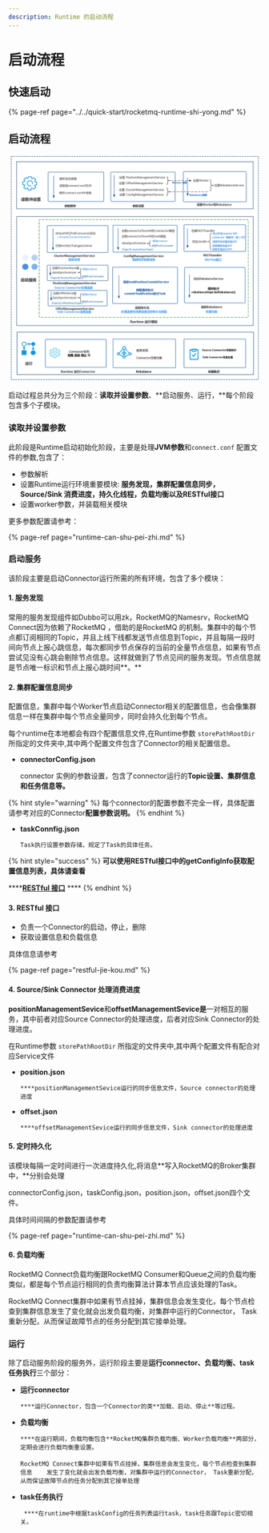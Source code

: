 ```yaml
---
description: Runtime 的启动流程
---
```


# 启动流程

## 快速启动

{% page-ref page="../../quick-start/rocketmq-runtime-shi-yong.md" %}

## 启动流程

![Runtime &#x542F;&#x52A8;&#x6D41;&#x7A0B;](../../.gitbook/assets/runtime-start.png)

启动过程总共分为三个阶段：**读取并设置参数**、**启动服务、运行，**每个阶段包含多个子模块。

### 读取并设置参数

此阶段是Runtime启动初始化阶段，主要是处理**JVM参数**和`connect.conf`  配置文件的参数,包含了：

* 参数解析
* 设置Runtime运行环境重要模块: **服务发现，集群配置信息同步，Source/Sink 消费进度，持久化线程，负载均衡以及RESTful接口**
* 设置worker参数，并装载相关模块

更多参数配置请参考：

{% page-ref page="runtime-can-shu-pei-zhi.md" %}

### 启动服务

该阶段主要是启动Connector运行所需的所有环境，包含了多个模块：

#### 1. 服务发现

常用的服务发现组件如Dubbo可以用zk，RocketMQ的Namesrv，RocketMQ Connect因为依赖了RocketMQ ，借助的是RocketMQ 的机制。集群中的每个节点都订阅相同的Topic，并且上线下线都发送节点信息到Topic，并且每隔一段时间向节点上报心跳信息，每次都同步节点保存的当前的全量节点信息，如果有节点尝试见没有心跳会剔除节点信息。这样就做到了节点见间的服务发现。节点信息就是节点唯一标识和节点上报心跳时间**。**

#### **2. 集群配置信息同步**

配置信息，集群中每个Worker节点启动Connector相关的配置信息，也会像集群信息一样在集群中每个节点全量同步，同时会持久化到每个节点。

每个runtime在本地都会有四个配置信息文件,在Runtime参数 `storePathRootDir` 所指定的文件夹中,其中两个配置文件包含了Connector的相关配置信息。

* **connectorConfig.json** 

     connector 实例的参数设置，包含了connector运行的**Topic设置、集群信息和任务信息等。**

{% hint style="warning" %}
每个connector的配置参数不完全一样，具体配置请参考对应的Connector**配置参数说明。**
{% endhint %}

* **taskConnfig.json**

      Task执行设置参数存储，规定了Task的具体任务。

{% hint style="success" %}
**可以使用RESTful接口中的getConfigInfo获取配置信息列表，具体请查看**

\*\*\*\*[**RESTful 接口**](restful-jie-kou.md) ****
{% endhint %}

#### 3. RESTful 接口

* 负责一个Connector的启动，停止，删除
* 获取设置信息和负载信息

具体信息请参考

{% page-ref page="restful-jie-kou.md" %}

#### 4. Source/Sink Connector 处理消费进度

**positionManagementSevice**和**offsetManagementSevice是**一对相互的服务，其中前者对应Source Connector的处理进度，后者对应Sink Connector的处理进度。

在Runtime参数 `storePathRootDir` 所指定的文件夹中,其中两个配置文件有配合对应Service文件

* **position.json**

      ****positionManagementSevice运行的同步信息文件，Source connector的处理进度

* **offset.json**

      ****offsetManagementSevice运行的同步信息文件，Sink connector的处理进度

#### 5.  定时持久化

该模块每隔一定时间进行一次进度持久化,将消息**写入RocketMQ的Broker集群中，**分别会处理

connectorConfig.json，taskConfig.json，position.json，offset.json四个文件。

​具体时间间隔的参数配置请参考

{% page-ref page="runtime-can-shu-pei-zhi.md" %}

#### **6. 负载均衡**

RocketMQ Connect负载均衡跟RocketMQ Consumer和Queue之间的负载均衡类似，都是每个节点运行相同的负责均衡算法计算本节点应该处理的Task。

RocketMQ Connect集群中如果有节点挂掉，集群信息会发生变化，每个节点检查到集群信息发生了变化就会出发负载均衡，对集群中运行的Connector， Task重新分配，从而保证故障节点的任务分配到其它接单处理。

### 运行

除了启动服务阶段的服务外，运行阶段主要是**运行connector、负载均衡、task任务执行**三个部分：

* **运行connector**

      ****运行Connector，包含一个Connector的类**加载、启动、停止**等过程。

* **负载均衡**

      ****在运行期间，负载均衡包含**RocketMQ集群负载均衡、Worker负载均衡**两部分，定期会进行负载均衡重设置。

      RocketMQ Connect集群中如果有节点挂掉，集群信息会发生变化，每个节点检查到集群信息    发生了变化就会出发负载均衡，对集群中运行的Connector， Task重新分配，从而保证故障节点的任务分配到其它接单处理

* **task任务执行**

       ****在runtime中根据taskConfig的任务列表运行task，task任务跟Topic密切相关。





 
